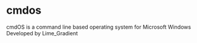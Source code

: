 # cmdos
cmdOS is a command line based operating system for Microsoft Windows
Developed by Lime_Gradient
